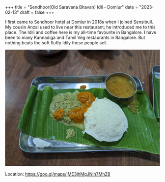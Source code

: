 +++
title = "Sendhoor(Old Saravana Bhavan) Idli - Domlur"
date = "2023-02-13"
draft = false
+++



I first came to Sendhoor hotel at Domlur in 2018s when I joined Sensibull. My cousin Anzal used to live near this restaurant; he introduced me to this place. The Idili and coffee here is my all-time favourite in Bangalore. I have been to many Kannadiga and Tamil Veg restaurants in Bangalore. But nothing beats the soft fluffy Idily these people sell.

![Idli Meal](/images/2023/sendhoor.jpg)


Location: https://goo.gl/maps/jME3jhMqJNih7MhZ8